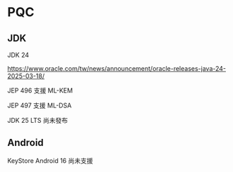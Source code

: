 # PQC



## JDK

JDK 24

https://www.oracle.com/tw/news/announcement/oracle-releases-java-24-2025-03-18/

JEP 496 支援 ML-KEM

JEP 497 支援 ML-DSA



JDK 25 LTS 尚未發布



## Android

KeyStore Android 16 尚未支援